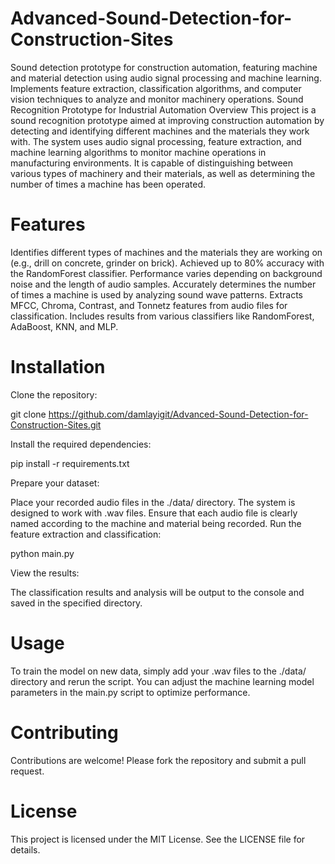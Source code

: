 # Advanced-Sound-Detection-for-Construction-Sites
Sound detection prototype for construction automation, featuring machine and material detection using audio signal processing and machine learning. Implements feature extraction, classification algorithms, and computer vision techniques to analyze and monitor machinery operations.
Sound Recognition Prototype for Industrial Automation
Overview
This project is a sound recognition prototype aimed at improving construction automation by detecting and identifying different machines and the materials they work with. The system uses audio signal processing, feature extraction, and machine learning algorithms to monitor machine operations in manufacturing environments. It is capable of distinguishing between various types of machinery and their materials, as well as determining the number of times a machine has been operated.

# Features

Identifies different types of machines and the materials they are working on (e.g., drill on concrete, grinder on brick).
Achieved up to 80% accuracy with the RandomForest classifier. Performance varies depending on background noise and the length of audio samples.
Accurately determines the number of times a machine is used by analyzing sound wave patterns.
Extracts MFCC, Chroma, Contrast, and Tonnetz features from audio files for classification.
Includes results from various classifiers like RandomForest, AdaBoost, KNN, and MLP.

# Installation

Clone the repository:

git clone https://github.com/damlayigit/Advanced-Sound-Detection-for-Construction-Sites.git

Install the required dependencies:

pip install -r requirements.txt

Prepare your dataset:

Place your recorded audio files in the ./data/ directory. The system is designed to work with .wav files. Ensure that each audio file is clearly named according to the machine and material being recorded.
Run the feature extraction and classification:

python main.py

View the results:

The classification results and analysis will be output to the console and saved in the specified directory.

# Usage

To train the model on new data, simply add your .wav files to the ./data/ directory and rerun the script.
You can adjust the machine learning model parameters in the main.py script to optimize performance.

# Contributing
Contributions are welcome! Please fork the repository and submit a pull request.

# License
This project is licensed under the MIT License. See the LICENSE file for details.
